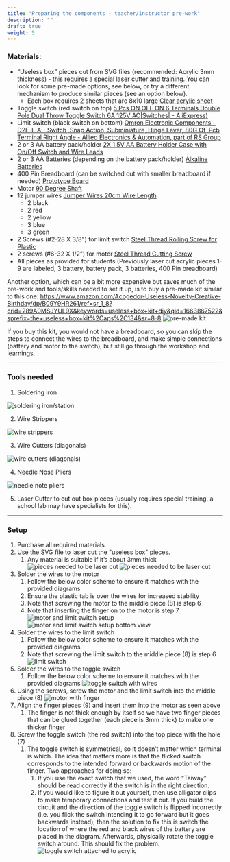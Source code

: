 ```yaml
---
title: "Preparing the components - teacher/instructor pre-work"
description: ""
draft: true
weight: 5
---
```


### Materials:
- “Useless box” pieces cut from SVG files (recommended: Acrylic 3mm thickness) - this requires a special laser cutter and training. You can look for some pre-made options, see below, or try a different mechanism to produce similar pieces (see an option below).
    - Each box requires 2 sheets that are 8x10 large [Clear acrylic sheet](https://www.amazon.com/KAITELA-Rectangle-Plexiglass-Painting-Projects/dp/B0987L4WFR/ref=sr_1_3?adgrpid=1330409642782912&hvadid=83150843010174&hvbmt=be&hvdev=c&hvlocphy=71326&hvnetw=o&hvqmt=e&hvtargid=kwd-83150963464972%3Aloc-190&hydadcr=7345_13216502&keywords=acrylic%2Bsheet%2B3mm&qid=1663801887&sr=8-3&th=1)
- Toggle switch (red switch on top) [5 Pcs ON OFF ON 6 Terminals Double Pole Dual Throw Toggle Switch 6A 125V AC|Switches| - AliExpress)](https://www.aliexpress.com/item/2251832710089207.html?aff_platform=true&aff_short_key=UneMJZVf&isdl=y&src=bing&pdp_npi=2%40dis!USD!1.68!1.66!!!1.97!!%40!65756833234!ppc&msclkid=f50a32c5387211ed8cac8ef02f67670c)
- Limit switch (black switch on bottom) [Omron Electronic Components - D2F-L-A - Switch, Snap Action, Subminiature, Hinge Lever, 80G Of, Pcb Terminal Right Angle - Allied Electronics & Automation, part of RS Group](https://www.alliedelec.com/product/omron-electronic-components/d2f-l-a/70175825/?gclid=e7c6b77e9caa136d7b6ad456674473a9&gclsrc=3p.ds&msclkid=e7c6b77e9caa136d7b6ad456674473a9&utm_source=bing&utm_medium=cpc&utm_campaign=Search%20%7C%20Parts%20%7C%20US%20%7C%20N-RLSA%20%7C%20Omron%20Electronic%20Components%20%7C%20IMP_EX_GR&utm_term=d2f-l-a&utm_content=Parts%20%7C%20Omron%20%7C%2070175825)
- 2 or 3 AA battery pack/holder [2X 1.5V AA Battery Holder Case with On/Off Switch and Wire Leads](https://www.amazon.com/QTEATAK-Battery-Holder-Switch-Leads/dp/B08119TXFH/ref=sr_1_48?crid=2ZAUUWSU1AFLF&keywords=battery+pack+aa&qid=1663631060&sprefix=battery+pack+aa%2Caps%2C150&sr=8-48)
- 2 or 3 AA Batteries (depending on the battery pack/holder) [Alkaline Batteries](https://www.amazon.com/QTEATAK-Battery-Holder-Switch-Leads/dp/B08119TXFH/ref=sr_1_48?crid=2ZAUUWSU1AFLF&keywords=battery+pack+aa&qid=1663631060&sprefix=battery+pack+aa%2Caps%2C150&sr=8-48)
- 400 Pin Breadboard (can be switched out with smaller breadboard if needed) [Prototype Board](https://www.amazon.com/DEYUE-breadboard-Set-Prototype-Board/dp/B07LFD4LT6/ref=sr_1_3?crid=2IGK1BCDJ71ED&keywords=small+breadboard&qid=1663630882&sprefix=small+breadboard%2Caps%2C121&sr=8-3)
- Motor [90 Degree Shaft](https://www.solarbotics.com/product/gm3/)
- 12 jumper wires [Jumper Wires 20cm Wire Length](https://www.amazon.com/EDGELEC-Breadboard-Optional-Assorted-Multicolored/dp/B07GD2BWPY/ref=sr_1_1_sspa?crid=3H2K8EQ4GPDUX&keywords=jumper+wires&qid=1663793819&sprefix=jumper+wire%2Caps%2C153&sr=8-1-spons&psc=1)
    - 2 black
    - 2 red
    - 2 yellow
    - 3 blue 
    - 3 green
- 2 Screws (#2-28 X 3/8") for limit switch [Steel Thread Rolling Screw for Plastic](https://www.amazon.com/Thread-Rolling-Plastic-Plated-Phillips/dp/B00GDXU8AA/ref=sr_1_1?adgrpid=1343603773188892&content-id=amzn1.sym.918a99dd-4826-4c0a-be33-a6705d69c4cf%3Aamzn1.sym.918a99dd-4826-4c0a-be33-a6705d69c4cf&hvadid=83975476779793&hvbmt=bp&hvdev=c&hvlocphy=71326&hvnetw=o&hvqmt=p&hvtargid=kwd-83975579182048%3Aloc-190&hydadcr=289_1014987004&keywords=Screws&pd_rd_r=a70a1310-d4b1-4756-9dc1-d79ff6484b53&pd_rd_w=EkKti&pd_rd_wg=3UCAc&pf_rd_p=918a99dd-4826-4c0a-be33-a6705d69c4cf&pf_rd_r=0RRZA1AE1EZ9793X1SGA&pid=4aqsy5C&qid=1663795592&refinements=p_n_feature_fourteen_browse-bin%3A17910830011%2Cp_n_feature_twenty-eight_browse-bin%3A19043647011%2Cp_n_feature_two_browse-bin%3A2292861011&s=industrial&sr=1-1)
- 2 screws (#6-32 X 1/2”) for motor [Steel Thread Cutting Screw](https://www.amazon.com/Thread-Cutting-Plated-Finish-Phillips/dp/B00GWZZSMW/ref=sr_1_6?content-id=amzn1.sym.918a99dd-4826-4c0a-be33-a6705d69c4cf%3Aamzn1.sym.918a99dd-4826-4c0a-be33-a6705d69c4cf&keywords=Screws&pd_rd_r=624a407a-0655-4b32-a6cb-cf32f9d51be0&pd_rd_w=HIT7W&pd_rd_wg=EofiN&pf_rd_p=918a99dd-4826-4c0a-be33-a6705d69c4cf&pf_rd_r=WG4EWQ5SB4RJVF9B186Q&pid=IpTgsYo&qid=1663796458&refinements=p_n_feature_fourteen_browse-bin%3A11433959011%2Cp_n_feature_twenty-eight_browse-bin%3A19043652011%2Cp_n_feature_thirteen_browse-bin%3A15245623011%2Cp_n_material_browse%3A17548979011%2Cp_n_feature_two_browse-bin%3A2292861011&s=industrial&sr=1-6)
- All pieces as provided for students (Previously laser cut acrylic pieces 1-9 are labeled, 3 battery, battery pack, 3 batteries, 400 Pin breadboard) 

Another option, which can be a bit more expensive but saves much of the pre-work and tools/skills needed to set it up, is to buy a pre-made kit similar to this one:
https://www.amazon.com/Acogedor-Useless-Novelty-Creative-Birthday/dp/B09Y9HR261/ref=sr_1_8?crid=289A0MSJYUL9X&keywords=useless+box+kit+diy&qid=1663867522&sprefix=the+useless+box+kit%2Caps%2C134&sr=8-8
![pre-made kit](../img/pre-madeKit.png)

If you buy this kit, you would not have a breadboard, so you can skip the steps to connect the wires to the breadboard, and make simple connections (battery and motor to the switch), but still go through the workshop and learnings.

---
### Tools needed
1. Soldering iron

![soldering iron/station](../img/solderingIron.png)

2. Wire Strippers

![wire strippers](../img/wireStrippers.jpg)

3. Wire Cutters (diagonals)

![wire cutters (diagonals)](../img/wireCutters-diagonals.jpg)

4. Needle Nose Pliers

![needle note pliers](../img/needleNosePliers.jpg)

5. Laser Cutter to cut out box pieces (usually requires special training, a school lab may have specialists for this). 


---
### Setup
1.	Purchase all required materials
2.	Use the SVG file to laser cut the "useless box" pieces.
    1. Any material is suitable if it’s about 3mm thick
    ![pieces needed to be laser cut](../box-cut-outs/NuevoUselessBoxEndsAndFinger.svg)
    ![pieces needed to be laser cut](../box-cut-outs/NuevoUselessBoxSidesAndBase.svg)
3.	Solder the wires to the motor
    1. Follow the below color scheme to ensure it matches with the provided diagrams
    2. Ensure the plastic tab is over the wires for increased stability
    3. Note that screwing the motor to the middle piece (8) is step 6
    4. Note that inserting the finger on to the motor is step 7
![motor and limit switch setup](../img/setup1.jpg)
![motor and limit switch setup bottom view](../img/setup2.jpg)
4.	Solder the wires to the limit switch
    1. Follow the below color scheme to ensure it matches with the provided diagrams
    2. Note that screwing the limit switch to the middle piece (8) is step 6
![limit switch](../img/limitSwitchWithWires.jpg)
5. Solder the wires to the toggle switch
    1. Follow the below color scheme to ensure it matches with the provided diagrams
![toggle switch with wires](../img/setup3.jpg)
6.	Using the screws, screw the motor and the limit switch into the middle piece (8)
![motor with finger](../img/motorWithFinger.jpg)
7.	Align the finger pieces (9) and insert them into the motor as seen above
    1. The finger is not thick enough by itself so we have two finger pieces that can be glued together (each piece is 3mm thick) to make one thicker finger 
8.	Screw the toggle switch (the red switch) into the top piece with the hole (7)
    1. The toggle switch is symmetrical, so it doesn’t matter which terminal is which. The idea that matters more is that the flicked switch corresponds to the intended forward or backwards motion of the finger. Two approaches for doing so: 
        1. If you use the exact switch that we used, the word “Taiway” should be read correctly if the switch is in the right direction. 
        2. If you would like to figure it out yourself, then use alligator clips to make temporary connections and test it out. If you build the circuit and the direction of the toggle switch is flipped incorrectly (i.e. you flick the switch intending it to go forward but it goes backwards instead), then the solution to fix this is switch the location of where the red and black wires of the battery are placed in the diagram. Afterwards, physically rotate the toggle switch around. This should fix the problem. 
        ![toggle switch attached to acrylic](../img/setup4.jpg)
